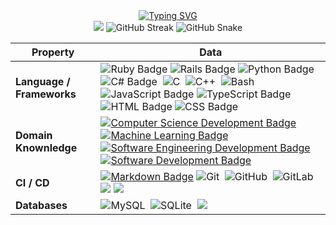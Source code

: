 
<div align=center> 
   <a href="https://git.io/typing-svg"><img src="https://readme-typing-svg.herokuapp.com?font=Comic+Sans&pause=1000&color=67F76A&random=false&width=435&lines=Hi++%F0%9F%90%B6%2C+im+Henrique+Ricardo+Figueira;Software+Engineer+at+Cashu+Fintech;Open+Source+Enthusiast+and+Dog+Lover+" alt="Typing SVG" /></a>
  
  <div/>
  <img src="https://my-stats-weld-tau.vercel.app/api?username=HenriqueRicardoFigueira&show_icons=true&theme=dark">

  <img src="https://github-readme-streak-stats.herokuapp.com?user=HenriqueRicardoFigueira&theme=whatsapp-dark2" alt="GitHub Streak" />
  
  <picture>
    <source media="(prefers-color-scheme: dark)" srcset="./dist/github-contribution-grid-snake-dark.svg">
    <source media="(prefers-color-scheme: light)" srcset="./dist/github-contribution-grid-snake.svg">
    <img alt="GitHub Snake" src="./dist/github--snake.svg">
  </picture>
  
  | Property | Data |
|-------------------------------------------------|-----------------------------------------------------------------------------------------------------------------------------------------------------------------------------------------------------------------------------------------------------------------------------------------------------------------------------------------------------------------------------------------------------------------------------------------------------------------------------------------------------------------------------------------------------------------------------------------------------------------------------------------------------------------------------------------------------------------------------------------------------------------------------------------------------------------------------------------------------------------------------------------------------------------------------------------------------------------------------------------------------------------------------------------------------------------------------------------------------------------------------------------------------------------------------------------------------------------------------------------------------------------------------------------------------------------------------------------------------------------------------------------------------------------------------------------------------------------------------------------------------------------------------------------------------------------------------------------------------------------------------------------------------------------------------------------------------------------------------------------------------------------------------------------------------------------------------------------------------------------------------------------------------------------------------------------------------------------------|
| **Language / Frameworks**                              | ![Ruby Badge](https://img.shields.io/badge/-Ruby-3776AB?style=flat&logo=ruby&logoColor=red) ![Rails Badge](https://img.shields.io/badge/-Rails-3776AB?style=flat&logo=rubyonrails&logoColor=red) ![Python Badge](https://img.shields.io/badge/-Python-3776AB?style=flat&logo=Python&logoColor=white)  ![C# Badge](https://img.shields.io/badge/-C%23-3776AB?style=flat&logo=sharp&logoColor=blue)&nbsp; ![C](https://img.shields.io/badge/-C-66CC66?style=flat&logo=C&logoColor=A8B9CC)&nbsp; ![C++](https://img.shields.io/badge/-C++-66CC66?style=flat&logo=C%2B%2B&logoColor=00599C)&nbsp; ![Bash](https://img.shields.io/badge/-Bash-444444?style=flat&logo=GnuBash)&nbsp; ![JavaScript Badge](https://img.shields.io/badge/-JavaScript-3776AB?style=flat&logo=javascript&logoColor=yellow) ![TypeScript Badge](https://img.shields.io/badge/-TypeScript-3776AB?style=flat&logo=typescript&logoColor=blue) ![HTML Badge](https://img.shields.io/badge/-HTML-3776AB?style=flat&logo=html5&logoColor=E34F26) ![CSS Badge](https://img.shields.io/badge/-CSS-3776AB?style=flat&logo=css3&logoColor=1572B6)                                                                                                                                                                                                                                                                                                                                                                                                                                                                                                                                                                   |
| **Domain Knownledge**                           |  [![Computer Science Development Badge](https://img.shields.io/badge/-Computer%20Science-FAB040?style=flat&logoColor=white)](https://github.com/search?q=user%3ABEPb&type=Repositories) [![Machine Learning Badge](https://img.shields.io/badge/-Machine%20Learning-01D277?style=flat&logoColor=white)](https://github.com/BEPb/BEPb) [![Software Engineering Development Badge](https://img.shields.io/badge/-Software%20Engineering-4C8CBF?style=flat&logoColor=white)](https://github.com/search?q=user%3ABEPb&type=Repositories) [![Software Development Badge](https://img.shields.io/badge/-Software%20Development-FF6600?style=flat&logoColor=white)](https://github.com/search?q=user%3ABEPb&type=Repositories)                                                                                                                                                                                                                                                                                                                                                                                                                                                                                                                                                                                                                                                                                                                                                                                                                                                                                                                                                                                                                                                                                                                                                                                                                                          |
| **CI / CD**                                     | [![Markdown Badge](https://img.shields.io/badge/-Markdown-2088FF?style=flat&logo=Markdown&logoColor=white)](https://github.com/BEPb/BEPb) ![Git](https://img.shields.io/badge/-Git-004400?style=flat&logo=git)&nbsp; ![GitHub](https://img.shields.io/badge/-GitHub-444444?style=flat&logo=github)&nbsp; ![GitLab](https://img.shields.io/badge/-GitLab-444444?style=flat&logo=GitLab)&nbsp;  [![](https://img.shields.io/badge/-Docker-2496ED?style=flat-square&logo=docker&logoColor=white)](https://www.docker.com) [![](https://img.shields.io/badge/-VS_Code-007ACC?style=flat-square&logo=visual-studio-code&logoColor=white)](https://code.visualstudio.com)|
| **Databases**                                   | ![MySQL](https://img.shields.io/badge/-MySQL-444444?style=flat&logo=MySQL)&nbsp; ![SQLite](https://img.shields.io/badge/-SQLite-444444?style=flat&logo=SQLite)&nbsp; [![](https://img.shields.io/badge/-PostgreSQL-336791?style=flat-square&logo=postgresql&logoColor=white)](https://www.postgresql.org)                                                                                                                                                                                                                                                                                                                                                                                                                                                                                                                                                                

  

</div>
